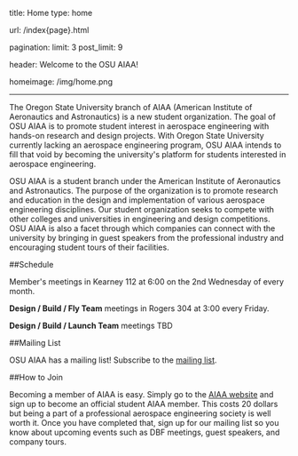 title: Home
type: home

url: /index{page}.html

pagination:
    limit: 3
    post_limit: 9

header: Welcome to the OSU AIAA!

homeimage: /img/home.png

---

The Oregon State University branch of AIAA (American Institute of Aeronautics
and Astronautics) is a new student organization. The goal of OSU AIAA is to
promote student interest in aerospace engineering with hands-on research and
design projects. With Oregon State University currently lacking an aerospace
engineering program, OSU AIAA intends to fill that void by becoming the
university's platform for students interested in aerospace engineering.

OSU AIAA is a student branch under the American Institute of Aeronautics and
Astronautics. The purpose of the organization is to promote research and
education in the design and implementation of various aerospace engineering
disciplines. Our student organization seeks to compete with other colleges and
universities in engineering and design competitions. OSU AIAA is also a facet
through which companies can connect with the university by bringing in guest
speakers from the professional industry and encouraging student tours of their
facilities.

<div class="col5">

##Schedule <span><i class="icon-calendar"></i></span>

Member's meetings in Kearney 112 at 6:00 on the 2nd Wednesday of every month.

**Design / Build / Fly Team** meetings in Rogers 304 at 3:00 every Friday.

**Design / Build / Launch Team** meetings TBD

</div>

<div class="col5">

##Mailing List <span><i class="icon-envelope"></i></span>

OSU AIAA has a mailing list! Subscribe to the [mailing list](mailing-list).

</div>

<div class="col5">

##How to Join <span><i class="icon-user"></i></span>

Becoming a member of AIAA is easy. Simply go to the [AIAA website](aiaa)
and sign up to become an official student AIAA member. This costs 20 dollars
but being a part of a professional aerospace engineering society is well worth
it. Once you have completed that, sign up for our mailing list so you know
about upcoming events such as DBF meetings, guest speakers, and company tours.

</div>

[mailing-list]: https://secure.engr.oregonstate.edu/mailman/listinfo/osuaiaa_members
[aiaa]: https://www.aiaa.org/SecondaryTwoColumn.aspx?id=255
